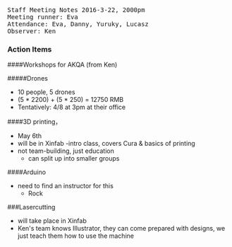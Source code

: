 <pre>
Staff Meeting Notes 2016-3-22, 2000pm
Meeting runner: Eva
Attendance: Eva, Danny, Yuruky, Lucasz
Observer: Ken
</pre>

### Action Items


####Workshops for AKQA (from Ken)

#####Drones
- 10 people, 5 drones
- (5 * 2200) + (5 * 250) = 12750 RMB
- Tentatively: 4/8 at 3pm at their office

####3D printing， 
- May 6th
- will be in Xinfab
-intro class, covers Cura & basics of printing
- not team-building, just education
  - can split up into smaller groups

####Arduino
- need to find an instructor for this
  - Rock

###Lasercutting
  - will take place in Xinfab
  - Ken's team knows Illustrator, they can come prepared with designs, we just teach them how to use the machine
